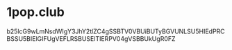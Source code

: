 # 1pop.club
b25lcG9wLmNsdWIgY3JhY2tlZC4gSSBTV0VBUiBUTyBGVUNLSU5HIEdPRCBSSU5BIElGIFUgVEFLRSBUSElTIERPV04gVSBBUkUgR0FZ
